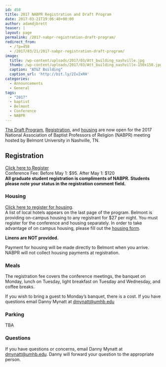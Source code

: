 ```yaml
---
id: 458
title: 2017 NABPR Registration and Draft Program
date: 2017-03-21T19:06:40+00:00
author: adamdjbrett
teaser: |
layout: page
permalink: /2017-nabpr-registration-draft-program/
redirect_from:
  - /?p=458
  - /2017/03/21/2017-nabpr-registration-draft-program/
image:
  title: /wp-content/uploads/2017/03/Att_building_nashville.jpg
  thumb: /wp-content/uploads/2017/03/Att_building_nashville-150x150.jpg
  caption: "AT&T Building"
  caption_url: 'http://bit.ly/2Iv2xRH'
categories:
  - Announcements
  - General
tags:
  - "2017"
  - baptist
  - Belmont
  - Conference
  - NABPR
---
```


[The Draft Program](/wp-content/uploads/2016/05/DRAFT-NABPR-Program-May2017-Belmont.pdf), [Registration](/meetings/registration/), and [housing](http://nabpr.org/meetings/housing/) are now open for the 2017 National Association of Baptist Professors of Religion (NABPR) meeting hosted by Belmont University in Nashville, TN.

## Registration

[Click here to Register](http://nabpr.org/meetings/registration/)  
Conference Fee: Before May 1: $95. After May 1: $120  
**All graduate student registration is compliments of NABPR. Students please note your status in the registration comment field.**

### Housing

[Click here to register for housing](http://nabpr.org/meetings/housing/).  
A list of local hotels appears on the last page of the program. Belmont is providing on-campus housing to any registrant for $27 per night. You must register for the conference and housing separately. In order to take advantage of on campus housing, please fill out the [housing form](http://nabpr.org/meetings/housing/).

**Linens are NOT provided.**

Payment for housing will be made directly to Belmont when you arrive. NABPR will not collect housing payments at registration.

### Meals

The registration fee covers the conference meetings, the banquet on Monday, lunch on Tuesday, light breakfast on Tuesday and Wednesday, and coffee breaks.

If you wish to bring a guest to Monday’s banquet, there is a cost. If you have questions email Danny Mynatt at dmynatt@umhb.edu

### Parking

TBA

### Questions

If you have questions or concerns, email Danny Mynatt at dmynatt@umhb.edu. Danny will forward your question to the appropriate person.
